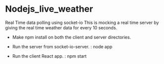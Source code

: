 # Nodejs_live_weather
Real Time data polling using socket-io
This is mocking a real time server by giving the real time weather data for every 10 seconds. 

* Make npm install on both the client and server directories.

* Run the server from socket-io-server. : node app

* Run the client React app. : npm start
